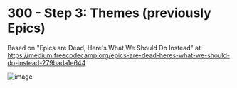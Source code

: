 # 300 - Step 3: Themes (previously Epics)

Based on "Epics are Dead, Here's What We Should Do Instead" at https://medium.freecodecamp.org/epics-are-dead-heres-what-we-should-do-instead-279bada1e644

![image](https://github.com/vanHeemstraSystems/learning-networking/assets/1499433/6619d614-2978-4ac2-bd11-53f9df9159a8)
